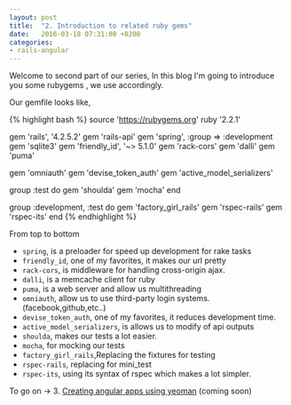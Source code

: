 ```yaml
---
layout: post
title:  "2. Introduction to related ruby gems"
date:   2016-03-18 07:31:00 +0200
categories:
- rails-angular
---
```


Welcome to second part of our series, In this blog I'm going to introduce you some rubygems , we use accordingly.

Our gemfile looks like,

{% highlight bash %}
source 'https://rubygems.org'
ruby '2.2.1'

gem 'rails', '4.2.5.2'
gem 'rails-api'
gem 'spring', :group => :development
gem 'sqlite3'
gem 'friendly_id', '~> 5.1.0'
gem 'rack-cors'
gem 'dalli'
gem 'puma'

gem 'omniauth'
gem 'devise_token_auth'
gem 'active_model_serializers'

group :test do
	gem 'shoulda'
	gem 'mocha'
end

group :development, :test do
	gem 'factory_girl_rails'
	gem 'rspec-rails'
	gem 'rspec-its'
end
{% endhighlight %}

From top to bottom

* `spring`, is a preloader for speed up development for rake tasks
* `friendly_id`, one of my favorites, it makes our url pretty
* `rack-cors`, is middleware for handling cross-origin ajax.
* `dalli`, is a memcache client for ruby
* `puma`, is a web server and allow us multithreading
* `omniauth`, allow us to use third-party login systems.(facebook,github,etc..)
* `devise_token_auth`, one of my favorites, it reduces development time.
* `active_model_serializers`, is allows us to modify of api outputs
* `shoulda`, makes our tests a lot easier.
* `mocha`, for mocking our tests
* `factory_girl_rails`,Replacing the fixtures for testing
* `rspec-rails`, replacing for mini_test
* `rspec-its`, using its syntax of rspec which makes a lot simpler.

To go on -> 3. [Creating angular apps using yeoman][creating-angular-app] (coming soon)

[creating-angular-app]: /blog/rails-angular/creating-angular-apps-using-yeoman
